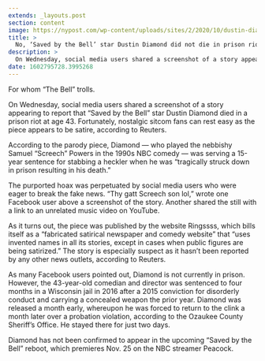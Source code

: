 ```yaml
--- 
extends: _layouts.post 
section: content 
image: https://nypost.com/wp-content/uploads/sites/2/2020/10/dustin-diamond-1-copy.jpg?quality=90&strip=all&w=1200 
title: > 
  No, ‘Saved by the Bell’ star Dustin Diamond did not die in prison riot 
description: > 
  On Wednesday, social media users shared a screenshot of a story appearing to report that “Saved by the Bell” star Dustin Diamond died in a prison riot at age 43.Fortunately, nostalgic sitcom fans can rest easy as the piece appears to be satire, according to Reuters.“Thy gatt Screech son lol,” wrote one Facebook user above a screenshot of the story.As many Facebook users pointed out, Diamond is not currently in prison.Diamond has not been confirmed to appear in the upcoming “Saved by the Bell” reboot, which premieres Nov. 25 on the NBC streamer Peacock. 
date: 1602795728.3995268 
--- 
```

For whom “The Bell” trolls.

On Wednesday, social media users shared a screenshot of a story appearing to report that “Saved by the Bell” star Dustin Diamond died in a prison riot at age 43. Fortunately, nostalgic sitcom fans can rest easy as the piece appears to be satire, according to Reuters.

According to the parody piece, Diamond — who played the nebbishy Samuel “Screech” Powers in the 1990s NBC comedy — was serving a 15-year sentence for stabbing a heckler when he was “tragically struck down in prison resulting in his death.”

The purported hoax was perpetuated by social media users who were eager to break the fake news. “Thy gatt Screech son lol,” wrote one Facebook user above a screenshot of the story. Another shared the still with a link to an unrelated music video on YouTube.

As it turns out, the piece was published by the website Ringssss, which bills itself as a “fabricated satirical newspaper and comedy website” that “uses invented names in all its stories, except in cases when public figures are being satirized.” The story is especially suspect as it hasn’t been reported by any other news outlets, according to Reuters.

As many Facebook users pointed out, Diamond is not currently in prison. However, the 43-year-old comedian and director was sentenced to four months in a Wisconsin jail in 2016 after a 2015 conviction for disorderly conduct and carrying a concealed weapon the prior year. Diamond was released a month early, whereupon he was forced to return to the clink a month later over a probation violation, according to the Ozaukee County Sheriff’s Office. He stayed there for just two days.

Diamond has not been confirmed to appear in the upcoming “Saved by the Bell” reboot, which premieres Nov. 25 on the NBC streamer Peacock.